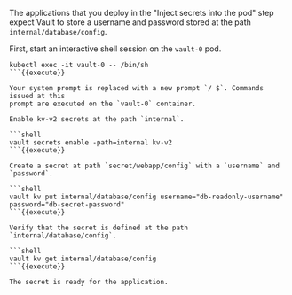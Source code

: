 The applications that you deploy in the "Inject secrets into the pod" step
expect Vault to store a username and password stored at the path
`internal/database/config`.

First, start an interactive shell session on the `vault-0` pod.

```shell
kubectl exec -it vault-0 -- /bin/sh
```{{execute}}

Your system prompt is replaced with a new prompt `/ $`. Commands issued at this
prompt are executed on the `vault-0` container.

Enable kv-v2 secrets at the path `internal`.

```shell
vault secrets enable -path=internal kv-v2
```{{execute}}

Create a secret at path `secret/webapp/config` with a `username` and `password`.

```shell
vault kv put internal/database/config username="db-readonly-username" password="db-secret-password"
```{{execute}}

Verify that the secret is defined at the path `internal/database/config`.

```shell
vault kv get internal/database/config
```{{execute}}

The secret is ready for the application.